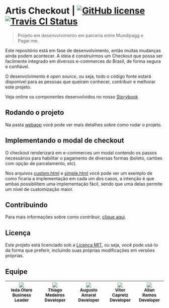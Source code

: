 # Artis Checkout | [![GitHub license](https://img.shields.io/github/license/mashape/apistatus.svg)](https://github.com/pagarme/artis/blob/master/LICENSE) [![Travis CI Status](https://travis-ci.org/pagarme/artis.svg?branch=master)](https://travis-ci.org/pagarme/artis)
> Projeto em desenvolvimento em parceria entre Mundipagg e Pagar.me.

Este repositório está em fase de desenvolvimento, então muitas mudanças ainda podem acontecer. A ideia é construirmos um Checkout que possa ser facilmente integrado em diversos e-commerces do Brasil, de forma segura e confiável.

O desenvolvimento é *open source*, ou seja, todo o código fonte estará disponível para as pessoas que queiram conhecer, contribuir e melhorar este projeto.

Veja online os componentes desenvolvidos no nosso [Storybook](https://pagarme.github.io/artis)

## Rodando o projeto

Na pasta [webapp](webapp) você pode ver mais detalhes sobre como rodar o projeto.

## Implementando o modal de checkout 

O checkout renderizará em e-commerces um modal contendo os passos necessários para habilitar o pagamento de diversas formas (boleto, cartões com opção de parcelamento, etc). 

Nos arquivos [custom.html](./webapp/public/custom.html) e [simple.html](./webapp/public/simple.html) você pode ver um exemplo de como ficaria a implementação em cada um dos casos, a intenção é que ambas possibilitem uma implementação fácil, sendo que uma delas permite um nível de customização maior. 

## Contribuindo

Para mais informações sobre como contribuir, [clique aqui](./.github/CONTRIBUTING.md).

## Licença

Este projeto está licenciado sob a [Licença MIT](./LICENSE), ou seja, você pode usá-lo da forma que preferir, incluindo suas próprias modificações em versões próprias.

## Equipe

| [<img src="https://avatars2.githubusercontent.com/u/12722087?v=4&s=115"><br><sub>Ieda Otero<br>Business Leader</sub>](https://github.com/IedaOtero) | [<img src="https://avatars0.githubusercontent.com/u/19213244?v=3&s=115"><br><sub>Thiago Medeiros<br>Developer</sub>](https://github.com/thiagommedeiros) | [<img src="https://avatars0.githubusercontent.com/u/10222646?v=3&s=115"><br><sub>Augusto Amaral<br>Developer</sub>](https://github.com/augusto-jm-amaral) | [<img src="https://avatars0.githubusercontent.com/u/14620121?v=3&s=115"><br><sub>Vitor Capretz<br>Developer</sub>](https://github.com/vcapretz) | [<img src="https://avatars1.githubusercontent.com/u/4103305?s=115&v=4"><br><sub>Allan Ramos<br>Developer</sub>](https://github.com/allangrds) |
| :---: |  :---: |  :---: | :---: | :---: |
